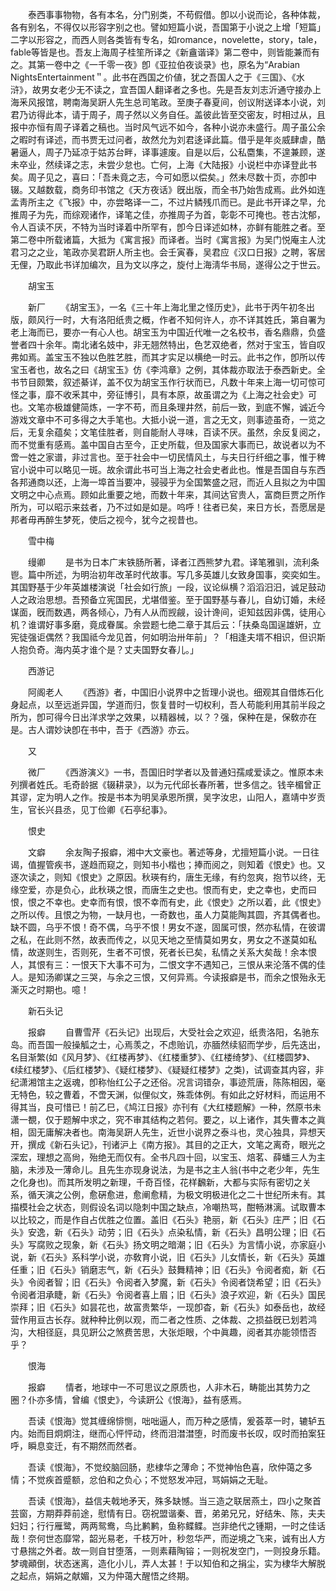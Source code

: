 <!-- { "loadSidebar": true } -->
　　泰西事事物物，各有本名，分门别类，不苟假借。卽以小说而论，各种体裁，各有别名，不得仅以形容字别之也。譬如短篇小说，吾国第于小说之上增「短篇」二字以形容之，而西人则各类皆有专名，如romance，novelette，story，tale，fable等皆是也。吾友上海周子桂笙所译之《新盦谐译》第二卷中，则皆能兼而有之。其第一卷中之《一千零一夜》卽《亚拉伯夜谈录》也，原名为“Arabian NightsEntertainment＂。此书在西国之价値，犹之吾国人之于《三国》、《水浒》，故男女老少无不读之，宜吾国人翻译者之多也。先是吾友刘志沂通守接办上海釆风报馆，聘南海吴趼人先生总司笔政。至庚子春夏间，创议附送译本小说，刘君乃访得此本，请于周子，周子然以义务自任。盖彼此皆至交密友，时相过从，且报中亦恒有周子译着之稿也。当时风气远不如今，各种小说亦未盛行。周子虽公余之暇时有译述，而书贾无过问者，故然允为刘君迻译此篇。借乎是年炎威肆虐，酷暑逼人，周子乃延凉于姑苏台畔，译事遽废。自是以后，公私麕集，不遑兼顾，遂未卒业，然续译之志，未尝少怠也。亡何，上海《大陆报》小说栏中亦译登此书矣。周子见之，喜曰：「吾未竟之志，今可如愿以偿矣。」然未尽数十页，亦卽中辍。又越数载，商务印书馆之《天方夜话》旣出版，而全书乃始吿成焉。此外如连孟靑所主之《飞报》中，亦尝略译一二，不过片鳞残爪而已。是此书开译之早，允推周子为先，而综观诸作，译笔之佳，亦推周子为首，彰彰不可掩也。苍古沈郁，令人百读不厌，不特为当时译着中所罕有，卽今日译述如林，亦鲜有能胜之者。至第二卷中所载诸篇，大抵为《寓言报》而译者。当时《寓言报》为吴门悦庵主人沈君习之之业，笔政亦吴君趼人所主也。会壬寅春，吴君应《汉口日报》之聘，客居无俚，乃取此书详加编次，且为文以序之，旋付上海淸华书局，遂得公之于世云。 

　　胡宝玉 

　　新厂 
　　《胡宝玉》，一名《三十年上海北里之怪历史》，此书于丙午初冬出版，颇风行一时，大有洛阳纸贵之概，作者不知何许人，亦不详其姓氏，第自署为老上海而已，要亦一有心人也。胡宝玉为中国近代唯一之名校书，香名鼎鼎，负盛誉者四十余年。南北诸名妓中，非无翘然特出，色艺双绝者，然对于宝玉，皆自叹弗如焉。盖宝玉不独以色胜艺胜，而其才实足以横绝一时云。此书之作，卽所以传宝玉者也，故名之曰《胡宝玉》仿《李鸿章》之例，其体裁亦取法于泰西新史。全书节目颇繁，叙述綦详，盖不仅为胡宝玉作行状而已，凡数十年来上海一切可惊可怪之事，靡不收釆其中，旁征博引，具有本原，故虽谓之为《上海之社会史》可也。文笔亦极雄健简炼，一字不苟，而且条理井然，前后一致，到底不懈，诚近今游戏文章中不可多得之大手笔也。大抵小说一道，言之无文，则事迹虽奇，一览之后，无复余蕴矣；文笔佳胜者，则自能耐人寻味，百读不厌。虽然，余反复阅之，而不觉重有感焉。盖中国自古至今，正史所载，但及国家大事而已，故说者以为不啻一姓之家谱，非过言也。至于社会中一切民情风土，与夫日行纤细之事，惟于稗官小说中可以略见一斑。故余谓此书可当上海之社会史者此也。惟是吾国自与东西各邦通商以还，上海一埠首当要冲，骎骎乎为全国繁盛之冠，而近人且拟之为中国文明之中心点焉。顾如此重要之地，而数十年来，其间达官贵人，富商巨贾之所作所为，可以昭示来兹者，乃不过如是如是。呜呼！往者已矣，来日方长，吾愿居是邦者毋再醉生梦死，使后之视今，犹今之视昔也。 

　　雪中梅 

　　缦卿 
　　是书为日本广末铁肠所著，译者江西熊梦九君。译笔雅驯，流利条鬯。篇中所述，为明治初年改革时代故事。写几多英雄儿女致身国事，奕奕如生。其国野基于少年英雄楼演说「社会如行旅」一段，议论纵横？滔滔汨汨，诚足鼓动人之政治思想。吾预备立宪国民，尤堪借鉴。至于国野基与春儿，自幼订婚，未经谋面，旣而数遇，两各倾心，乃有人从而觊觎，设计谗间，讵知兹因非偶，徒用心机？谁谓好事多磨，竟成眷属。余尝题七绝二章于其后云：「扶桑岛国逞雄姸，立宪徒强讵偶然？我国祗今龙见首，何如明治卅年前」？「相逢夫壻不相识，但识斯人抱负奇。海内英才谁个是？丈夫国野女春儿。」 

　　西游记 

　　阿阁老人 
　　《西游》者，中国旧小说界中之哲理小说也。细观其自借炼石化身起点，以至远逝异国，学道而归，恢复昔时一切权利，吾人苟能利用其前半段之所为，卽可得今日出洋求学之效果，以精器械，以？？强，保种在是，保敎亦在是。古人谓妙诀卽在书中，吾于《西游》亦云。 

　　又 

　　微厂 
　　《西游演义》一书，吾国旧时学者以及普通妇孺咸爱读之。惟原本未列撰者姓氏。毛奇龄据《辍耕录》，以为元代邱长春所著，世多信之。钱辛楣曾正其谬，定为明人之作。按是书本为明吴承恩所撰，吴字汝忠，山阳人，嘉靖中岁贡生，官长兴县丞，见丁俭卿《石亭纪事》。 

　　恨史 

　　文癖 
　　余友陶子报癖，湘中大文豪也。著述等身，尤擅短篇小说。一日往谒，值握管疾书，遂趋而窥之，则知书小楷也；捧而阅之，则知着《恨史》也。又逐次读之，则知《恨史》之原因。秋瑛有约，唐生无缘，有约忽爽，抱节以终，无缘空爱，亦是负心，此秋瑛之恨，而唐生之史也。恨而有史，史之幸也，史而曰恨，恨之不幸也。史幸而有恨，恨不幸而有史，此《恨史》之所以着，此《恨史》之所以传。且恨之为物，一缺月也，一奇数也，虽人力莫能陶其圆，齐其偶者也。缺不圆，乌乎不恨！奇不偶，乌乎不恨！男女不遂，固属可恨，然亦私情，在彼谓之私，在此则不然，故表而传之，以见天地之至情莫如男女，男女之不遂莫如私情，故遂则生，否则死，生者不可恨，死者长已矣，私情之关系大矣哉！余本恨人，其恨有三：一恨天下大事不可为，二恨文字不遇知己，三恨从来沦落不偶的佳人。是知汤卿谋之三哭，与余之三恨，又何异焉。今读报癖是书，而余之恨殆永无澌灭之时期也。噫！ 

　　新石头记 

　　报癖 
　　自曹雪芹《石头记》出现后，大受社会之欢迎，纸贵洛阳，名驰东岛。而吾国一般操觚之士，心焉羡之，不虑贻讥，亦腼然续貂而学步，后先迭出，名目渐繁(如《风月梦》、《红楼再梦》、《红楼重梦》、《红楼绮梦》、《红楼圆梦》、《续红楼梦》、《后红楼梦》、《疑红楼梦》、《疑疑红楼梦》之类)，试调查其内容，非纪潇湘馆主之返魂，卽称怡红公子之还俗。况言词错杂，事迹荒唐，陈陈相因，毫无特色，较之曹着，不啻天渊，似俚似文，殊乖体例。有如此之好材料，而运用不得其当，良可惜已！前乙巳，《鸠江日报》亦刊有《大红楼题解》一种，然原书未潇一覩，仅于题解中求之，究不审其结构之若何。要之，以上诸作，其失曹本之眞相，固无庸解决者也。南海吴趼人先生，近世小说界之泰斗也，灵心独具，异想天开，撰成《新石头记》，刊诸沪上《南方报》。其目的之正大，文笔之离奇，眼光之深宏，理想之高尙，殆绝无而仅有。全书凡四十回，以宝玉、焙茗、薛蟠三人为主脑，未涉及一薄命儿。且先生亦现身说法，为是书之主人翁(书中之老少年，先生之化身也)。而其所发明之新理，千奇百怪，花样飜新，大都与实际有密切之关系，循天演之公例，愈硏愈进，愈阐愈精，为极文明极进化之二十世纪所未有。其描模社会之状态，则假设名词以隐刺中国之缺点，冷嘲热骂，酣畅淋漓。试取曹本以比较之，而是作自占优胜之位置。盖旧《石头》艳丽，新《石头》庄严；旧《石头》安逸，新《石头》动劳；旧《石头》点染私情，新《石头》昌明公理；旧《石头》写腐败之现象，新《石头》扬文明之暗潮；旧《石头》为言情小说，亦家庭小说，新《石头》系科学小说，亦敎育小说，旧《石头》儿女情长，新《石头》英雄任重；旧《石头》销磨志气，新《石头》鼓舞精神；旧《石头》令阅者痴，新《石头》令阅者智；旧《石头》令阅者入梦魔，新《石头》令阅者饶希望；旧《石头》令阅者泪承睫，新《石头》令阅者喜上眉；旧《石头》浪子欢迎，新《石头》国民崇拜；旧《石头》如昙花也，故富贵繁华，一现卽杳，新《石头》如泰岳也，故经营作用亘古长存。就种种比例以观，而二者之性质、之体裁、之损益旣已划若鸿沟，大相径庭，具见趼公之煞费苦思，大张炬眼，个中眞趣，阅者其亦能领悟否乎？ 

　　恨海 

　　报癖 
　　情者，地球中一不可思议之原质也，人非木石，畴能出其势力之圈？仆亦多情，曾编《恨史》，今读趼公《恨海》，益有感焉。 

　　吾读《恨海》觉其缠绵悱恻，咄咄逼人，而万种之感情，爰荟萃一时，辘轳五内。始而目炯炯注，继而心怦怦动，终而泪澘澘堕，时而废书长叹，叹时而拍案狂呼，瞬息变迁，有不期然而然者。 

　　吾读《恨海》，不觉绞脑回肠，悲棣华之薄命；不觉神怡色喜，欣仲蔼之多情；不觉疾首蹙额，忿伯和之负心；不觉怒发冲冠，骂娟娟之无耻。 

　　吾读《恨海》，益信夫戟地矛天，殊多缺憾。当三造之联居燕土，四小之聚首芸窗，方期莽莽前途，慰情有日。窃祝盟谐秦、晋，弟弟兄兄，好结朱、陈，夫夫妇妇；行行雁鹭，两两鸳鸯，鸟比鹣鹣，鱼称鲽鲽。岂非绝代之锺期，一时之佳话哉！奈何世态靡常，韶光易老，千枝万叶，秒忽华严，而逆境之飞来，诚有出人方寸悬揣之外者。故一则自甘堕落，一则素藉陶镕；一则祝发空门，一则投身乐籍。梦魂顚倒，状态迷离，造化小儿，弄人太甚！于以知伯和之捐尘，实为棣华大解脱之起点，娟娟之献媚，又为仲蔼大醒悟之终期。 

